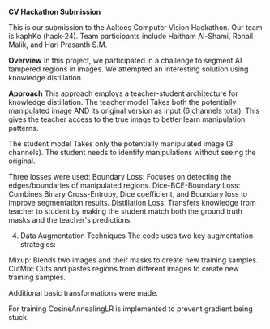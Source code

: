 **CV Hackathon Submission**

This is our submission to the Aaltoes Computer Vision Hackathon. Our team is kaphKo (hack-24). Team participants include Haitham Al-Shami, Rohail Malik, and Hari Prasanth S.M. 

**Overview**
In this project, we participated in a challenge to segment AI tampered regions in images. We attempted an interesting solution using knowledge distillation.

**Approach**
This approach employs a teacher-student architecture for knowledge distillation. The teacher model Takes both the potentially manipulated image AND its original version as input (6 channels total). This gives the teacher access to the true image to better learn manipulation patterns.

The student model Takes only the potentially manipulated image (3 channels). The student needs to identify manipulations without seeing the original. 

Three losses were used:
Boundary Loss: Focuses on detecting the edges/boundaries of manipulated regions.
Dice-BCE-Boundary Loss: Combines Binary Cross-Entropy, Dice coefficient, and Boundary loss to improve segmentation results.
Distillation Loss: Transfers knowledge from teacher to student by making the student match both the ground truth masks and the teacher's predictions.

4. Data Augmentation Techniques
The code uses two key augmentation strategies:

Mixup: Blends two images and their masks to create new training samples.
CutMix: Cuts and pastes regions from different images to create new training samples.

Additional basic transformations were made. 

For training CosineAnnealingLR is implemented to prevent gradient being stuck.
